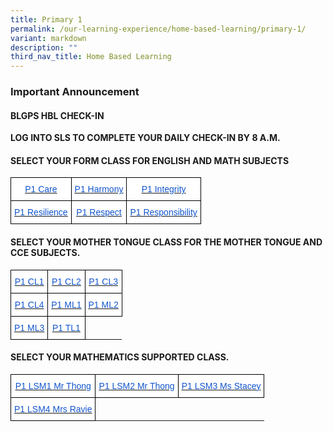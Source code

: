 ```yaml
---
title: Primary 1
permalink: /our-learning-experience/home-based-learning/primary-1/
variant: markdown
description: ""
third_nav_title: Home Based Learning
---
```

### Important&nbsp;Announcement

#### BLGPS HBL CHECK-IN

**LOG INTO SLS TO COMPLETE YOUR DAILY CHECK-IN BY 8 A.M.**

#### SELECT YOUR FORM CLASS FOR&nbsp;ENGLISH AND MATH SUBJECTS&nbsp;

<style type="text/css">
.tg  {border-collapse:collapse;border-spacing:0;}
.tg td{border-color:black;border-style:solid;border-width:1px;font-family:Arial, sans-serif;font-size:14px;
  overflow:hidden;padding:10px 5px;word-break:normal;}
.tg th{border-color:black;border-style:solid;border-width:1px;font-family:Arial, sans-serif;font-size:14px;
  font-weight:normal;overflow:hidden;padding:10px 5px;word-break:normal;}
.tg .tg-db9x{background-color:#FFF;color:#15C;text-align:center;text-decoration:underline;vertical-align:top}
.tg .tg-ktyi{background-color:#FFF;text-align:left;vertical-align:top}
</style>
<table class="tg">
<thead>
  <tr>
    <th class="tg-db9x"><a href="https://docs.google.com/document/d/1fxVmBd6HUWXsvw-wOR0YtUOIiPA39RmF/edit"><span style="color:#15C;background-color:transparent">P1 Care</span></a></th>
    <th class="tg-db9x"><a href="https://docs.google.com/document/d/10OYcSnMcVk8q9pzEjLpHCOsoy-3YvbAT/edit"><span style="color:#15C;background-color:transparent">P1 Harmony</span></a></th>
    <th class="tg-db9x"><a href="https://docs.google.com/document/d/1x1wCg9iY3Qg0ZpkuRogwFV9dre5umsdT/edit#heading=h.gjdgxs"><span style="color:#15C;background-color:transparent">P1 Integrity</span></a></th>
  </tr>
</thead>
<tbody>
  <tr>
    <td class="tg-db9x"><a href="https://docs.google.com/document/d/17rWzEzgbumA4VmpksDkS24siRlolkQQT/edit"><span style="color:#15C;background-color:transparent">P1 Resilience</span></a></td>
    <td class="tg-db9x"><a href="https://docs.google.com/document/d/145I_0oY1cZ5Lirr1LivPC-Q9OlbTzPi9/edit?usp=sharing&amp;ouid=105417872371350287373&amp;rtpof=true&amp;sd=true"><span style="color:#15C;background-color:transparent">P1 Respect</span></a></td>
    <td class="tg-db9x"><a href="https://docs.google.com/document/d/1r_L9B14LlMOg3fjl69vMuQgNzQQk38t1/edit?usp=sharing&amp;ouid=105417872371350287373&amp;rtpof=true&amp;sd=true"><span style="color:#15C;background-color:transparent">P1 Responsibility</span></a></td>
  
  </tr>
</tbody>
</table>

#### SELECT YOUR MOTHER TONGUE CLASS FOR THE MOTHER TONGUE AND CCE SUBJECTS.

<style type="text/css">
.tg  {border-collapse:collapse;border-spacing:0;}
.tg td{border-color:black;border-style:solid;border-width:1px;font-family:Arial, sans-serif;font-size:14px;
  overflow:hidden;padding:10px 5px;word-break:normal;}
.tg th{border-color:black;border-style:solid;border-width:1px;font-family:Arial, sans-serif;font-size:14px;
  font-weight:normal;overflow:hidden;padding:10px 5px;word-break:normal;}
.tg .tg-db9x{background-color:#FFF;color:#15C;text-align:center;text-decoration:underline;vertical-align:top}
</style>
<table class="tg">
<thead>
  <tr>
    <th class="tg-db9x"><a href="https://docs.google.com/document/d/1_B8rr0tBZvLJ01PxuBo-VwlyXglUGgfE/edit?usp=sharing&amp;ouid=105417872371350287373&amp;rtpof=true&amp;sd=true"><span style="color:#15C;background-color:transparent">P1 CL1</span></a></th>
    <th class="tg-db9x"><a href="https://docs.google.com/document/d/1NzA17V8rs5BXbvaoySNrzorJFxuOjeRB/edit"><span style="color:#15C;background-color:transparent">P1 CL2</span></a></th>
    <th class="tg-db9x"><a href="https://docs.google.com/document/d/1SccPReXfsuk1u1eID0QQVahBNNTXgmxA/edit"><span style="color:#15C;background-color:transparent">P1 CL3</span></a></th>
  </tr>
</thead>
<tbody>
  <tr>
    <td class="tg-db9x"><a href="https://docs.google.com/document/d/1ikack6NklSOCkS5Y9qxqBQ4ZOaZNzMtT/edit"><span style="color:#15C;background-color:transparent">P1 CL4</span></a></td>
    <td class="tg-db9x"><a href="https://docs.google.com/document/d/1FaC3gTizOKXg2fvE5rZTnEd8RPBvggrW/edit"><span style="color:#15C;background-color:transparent">P1 ML1</span></a></td>
    <td class="tg-db9x"><a href="https://docs.google.com/document/d/1uebxx664RR7lasWWaXQ8W4k2dVF2dqjV/edit#heading=h.gjdgxs"><span style="color:#15C;background-color:transparent">P1 ML2</span></a><span style="background-color:transparent"> </span></td>
  </tr>
  <tr>
    <td class="tg-db9x"><a href="https://docs.google.com/document/d/1pEis-Ss_8qpS_5cCim8WA4NKSPI6CeQ-/edit?usp=sharing&amp;ouid=105417872371350287373&amp;rtpof=true&amp;sd=true"><span style="color:#15C;background-color:transparent">P1 ML3</span></a></td>
    <td class="tg-db9x"><a href="https://docs.google.com/document/d/1brxMOwhcQxLFkJPLQdXAKdFtI_KHdcdT/edit?usp=sharing&amp;ouid=105417872371350287373&amp;rtpof=true&amp;sd=true"><span style="color:#15C;background-color:transparent">P1 TL1</span></a></td>
 
  </tr>
</tbody>
</table>

#### SELECT YOUR MATHEMATICS SUPPORTED CLASS.

<style type="text/css">
.tg  {border-collapse:collapse;border-spacing:0;}
.tg td{border-color:black;border-style:solid;border-width:1px;font-family:Arial, sans-serif;font-size:14px;
  overflow:hidden;padding:10px 5px;word-break:normal;}
.tg th{border-color:black;border-style:solid;border-width:1px;font-family:Arial, sans-serif;font-size:14px;
  font-weight:normal;overflow:hidden;padding:10px 5px;word-break:normal;}
.tg .tg-db9x{background-color:#FFF;color:#15C;text-align:center;text-decoration:underline;vertical-align:top}
</style>
<table class="tg">
<thead>
  <tr>
    <th class="tg-db9x"><a href="https://docs.google.com/document/d/1_B8rr0tBZvLJ01PxuBo-VwlyXglUGgfE/edit?usp=sharing&amp;ouid=105417872371350287373&amp;rtpof=true&amp;sd=true"><span style="color:#15C;background-color:transparent">P1 LSM1 Mr Thong</span></a></th>
    <th class="tg-db9x"><a href="https://docs.google.com/document/d/1NzA17V8rs5BXbvaoySNrzorJFxuOjeRB/edit"><span style="color:#15C;background-color:transparent">P1 LSM2 Mr Thong</span></a></th>
    <th class="tg-db9x"><a href="https://docs.google.com/document/d/1SccPReXfsuk1u1eID0QQVahBNNTXgmxA/edit"><span style="color:#15C;background-color:transparent">P1 LSM3 Ms Stacey</span></a></th>
  </tr>
</thead>
<tbody>
  <tr>
    <td class="tg-db9x"><a href="https://docs.google.com/document/d/1ikack6NklSOCkS5Y9qxqBQ4ZOaZNzMtT/edit"><span style="color:#15C;background-color:transparent">P1 LSM4 Mrs Ravie</span></a></td>
 
  </tr>
</tbody>
</table>